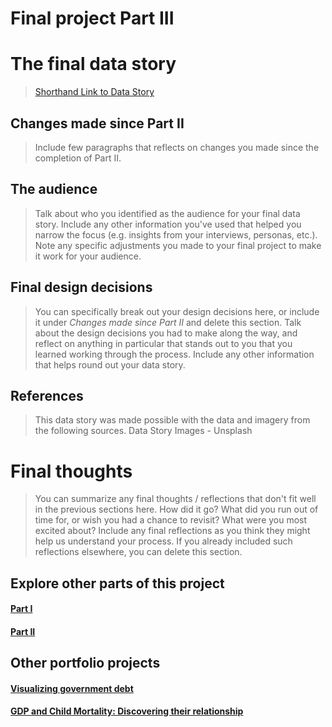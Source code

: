 # Final project Part III

# The final data story
> [Shorthand Link to Data Story](https://carnegiemellon.shorthandstories.com/tswdyourhomeyourfuture/index.html)

## Changes made since Part II
> Include few paragraphs that reflects on changes you made since the completion of Part II. 


## The audience
> Talk about who you identified as the audience for your final data story.  Include any other information you've used that helped you narrow the focus (e.g. insights from your interviews, personas, etc.).  Note any specific adjustments you made to your final project to make it work for your audience.


## Final design decisions
> You can specifically break out your design decisions here, or include it under *Changes made since Part II* and delete this section. Talk about the design decisions you had to make along the way, and reflect on anything in particular that stands out to you that you learned working through the process.  Include any other information that helps round out your data story. 


## References
> This data story was made possible with the data and imagery from the following sources.
> Data Story Images - Unsplash   
> 


# Final thoughts
> You can summarize any final thoughts / reflections that don't fit well in the previous sections here.  How did it go?  What did you run out of time for, or wish you had a chance to revisit?  What were you most excited about?  Include any final reflections as you think they might help us understand your process.  If you already included such reflections elsewhere, you can delete this section.  


## Explore other parts of this project    
#### [Part I](/havensidehomemod.md)   
#### [Part II](/final-project-part-two.md)   


## Other portfolio projects    
#### [Visualizing government debt](/govtdebt.md)   
#### [GDP and Child Mortality: Discovering their relationship](/childmortality.md)   
